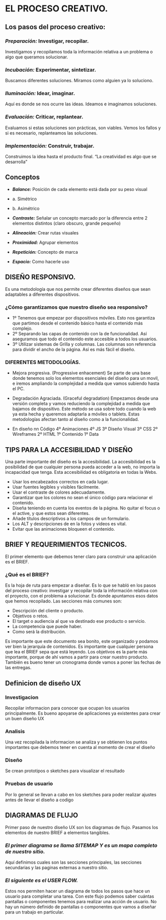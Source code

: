 # EL PROCESO CREATIVO.
## Los pasos del proceso creativo:

### ***Preparación:*** Investigar, recopilar.
Investigamos y recopilamos toda la información relativa a un problema o algo que queramos solucionar.
### ***Incubación:*** Experimentar, sintetizar.
Buscamos diferentes soluciones. Miramos como alguien ya lo soluciono.
### ***Iluminación:*** Idear, imaginar.
Aquí es donde se nos ocurre las ideas. Ideamos e imaginamos soluciones.
### ***Evaluación:*** Criticar, replantear.
Evaluamos si estas soluciones son prácticas, son viables. Vemos los fallos y si es necesario, replanteamos las soluciones.
### ***Implementación:*** Construir, trabajar.
Construimos la idea hasta el producto final.
“La creatividad es algo que se desarrolla”

## Conceptos

* ***Balance:*** Posición de cada elemento está dada por su peso visual
* a. Simétrico
* b. Asimétrico

* ***Contraste:*** Señalar un concepto marcado por la diferencia entre 2 elementos distintos (claro obscuro, grande pequeño)
* ***Alineación:*** Crear rutas visuales
* ***Proximidad:*** Agrupar elementos
* ***Repetición:*** Concepto de marca
* ***Espacio:*** Como hacerle uso

## DISEÑO RESPONSIVO.
Es una metodología que nos permite crear diferentes diseños que sean adaptables a diferentes dispositivos.
### ¿Cómo garantizamos que nuestro diseño sea responsivo?
* 1º Tenemos que empezar por dispositivos móviles. 
Esto nos garantiza que partimos desde el contenido básico hasta el contenido más complejo.
* 2º Separando las capas de contenido con la de funcionalidad. 
Así aseguramos que todo el contenido este accesible a todos los usuarios.
* 3º Utilizar sistemas de Grilla y columnas. 
Las columnas son referencia para dividir el ancho de la página. Así es más fácil el diseño.
### DIFERENTES METODOLOGÍAS.
* Mejora progresiva. (Progressive enhacement) 
Se parte de una base donde tenemos solo los elementos esenciales del diseño para un movil, e iremos ampliando la complejidad a medida que vamos subiendo hasta el PC.
* Degradación Agraciada. (Graceful degradation) 
Empezamos desde una versión completa y vamos reduciendo la complejidad a medida que bajamos de dispositivo.
Este método se usa sobre todo cuando la web ya esta hecha y queremos adaptarla a móviles o tablets.
Estas metodologías afectan tanto al diseño como a la funcionalidad.

* En diseño nn Código
 4º Animaciones 4º JS
3º Diseño Visual 3º CSS
2º Wireframes 2º HTML
1º Contenido 1º Data

## TIPS PARA LA ACCESIBILIDAD Y DISEÑO
Una parte importante del diseño es la accesibilidad. La accesibilidad es la posibilidad de que cualquier persona pueda acceder a la web, no importa la incapacidad que tenga. Esta accesibilidad es obligatoria en todas la Webs.

* Usar los encabezados correctos en cada lugar.
* Usar fuentes legibles y visibles fácilmente.
* Usar el contraste de colores adecuadamente.
* Garantizar que los colores no sean el único código para relacionar el contenido.
* Diseña teniendo en cuenta los eventos de la página. No quitar el focus o el active, y que estos sean diferentes.
* Añade títulos descriptivos a los campos de un formulario.
* Los ALT y descripciones de en la fotos y videos es vital.
* Evitar que las animaciones bloqueen el contenido.

## BRIEF Y REQUERIMIENTOS TECNICOS.

El primer elemento que debemos tener claro para construir una aplicación es el BRIEF.
### ¿Qué es el BRIEF? 
Es la hoja de ruta para empezar a diseñar. Es lo que se habló en los pasos del proceso creativo: investigar y recopilar toda la información relativa con el proyecto, con el problema a solucionar. Es donde apuntamos esos datos que hemos recopilado.
Las secciones más comunes son:

* Descripción del cliente o producto.
* Objetivos o retos.
* El target o audiencia al que va destinado ese producto o servicio.
* La competencia que puede haber.
* Como será la distribución.

Es importante que este documento sea bonito, este organizado y podamos ver bien la jerarquía de contenidos.
Es importante que cualquier persona que lea el BRIEF sepa que está leyendo.
Los objetivos es la parte más importante, porque de ahí vamos a partir para crear nuestro producto.
También es bueno tener un cronograma donde vamos a poner las fechas de las entregas.

## Definicion de diseño UX

### Investigacion  
Recopilar informacion para conocer que ocupan los usuarios principalmente. Es bueno apoyarse de aplicaciones ya existentes para crear un buen diseño UX
### Analisis 
Una vez recopilada la informacion se analiza y se obtienen los puntos importantes que debemos tener en cuenta al momento de crear el diseño
### Diseño 
Se crean prototipos o sketches para visualizar el resultado
### Pruebas de usuario 
Por lo general se llevan a cabo en los sketches para poder realizar ajustes antes de llevar el diseño a codigo

## DIAGRAMAS DE FLUJO

Primer paso de nuestro diseño UX son los diagramas de flujo.
Pasamos los elementos de nuestro BRIEF a elementos tangibles.
### ***El primer diagrama se llama SITEMAP Y es un mapa completo de nuestro sitio.*** 
Aquí definimos cuales son las secciones principales, las secciones secundarias y las paginas externas a nuestro sitio.
### ***El siguiente es el USER FLOW.*** 
Estos nos permiten hacer un diagrama de todos los pasos que hace un usuario para completar una tarea. Con este flujo podemos saber cuántas pantallas o componentes tenemos para realizar una acción de usuario.
No hay un número definido de pantallas o componentes que vamos a diseñar para un trabajo en particular.